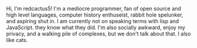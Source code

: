 Hi, I'm redcactus5! I'm a mediocre programmer, fan of open source and high level languages, computer history enthuseist, rabbit hole spelunker, and aspiring shut in. I am currently not on speaking terms with lisp and JavaScript. they know what they did. I'm also socially awkward, enjoy my privacy, and a walking pile of complexes, but we don't talk about that. I also like cats.
